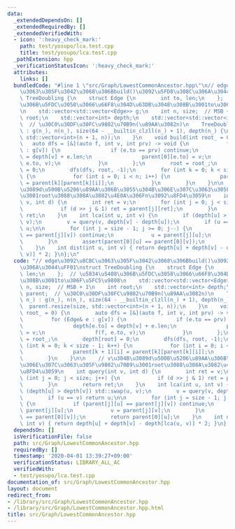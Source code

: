 ```yaml
---
data:
  _extendedDependsOn: []
  _extendedRequiredBy: []
  _extendedVerifiedWith:
  - icon: ':heavy_check_mark:'
    path: test/yosupo/lca.test.cpp
    title: test/yosupo/lca.test.cpp
  _pathExtension: hpp
  _verificationStatusIcon: ':heavy_check_mark:'
  attributes:
    links: []
  bundledCode: "#line 1 \"src/Graph/LowestCommonAncestor.hpp\"\n// edge\u3092\u8CBC\
    \u3063\u305F\u3042\u3068\u306Bbuild()\u3092\u5FD8\u308C\u306A\u3044\uFF01\nstruct\
    \ TreeDoubling {\n    struct Edge {\n        int to, len;\n    };  // \u5834\u5408\
    \u306B\u5FDC\u3058\u3066\u66F8\u304D\u63DB\u3048\u308B\u3001to\u306F\u5FC5\u9808\
    \n    std::vector<std::vector<Edge>> g;\n    int n, size;  // MSB + 1\n    int\
    \ root;\n    std::vector<int> depth;\n    std::vector<std::vector<int>> parent;\
    \  // \u30C0\u30DF\u30FC\u9802\u70B9n(\u89AA\u3082n)\n    TreeDoubling(int n_)\
    \ : g(n_), n(n_), size(64 - __builtin_clzll(n_) + 1), depth(n_) {\n        parent.resize(size,\
    \ std::vector<int>(n + 1, n));\n    }\n    void build(int root_ = 0) {\n     \
    \   auto dfs = [&](auto f, int v, int prv) -> void {\n            for (Edge& e\
    \ : g[v]) {\n                if (e.to == prv) continue;\n                depth[e.to]\
    \ = depth[v] + e.len;\n                parent[0][e.to] = v;\n                f(f,\
    \ e.to, v);\n            }\n        };\n        root = root_;\n        depth[root]\
    \ = 0;\n        dfs(dfs, root, -1);\n        for (int k = 0; k < size - 1; k++)\
    \ {\n            for (int i = 0; i < n; i++) {\n                parent[k + 1][i]\
    \ = parent[k][parent[k][i]];\n            }\n        }\n    }\n\n    // v\u304B\
    \u3089d\u500B\u5206\u89AA\u306B\u3055\u304B\u306E\u307C\u3063\u305F\u9802\u70B9\
    \u3001root\u3088\u308A\u3082\u4E0A\u306Fn\u3092\u8FD4\u3059\n    int query(int\
    \ v, int d) {\n        int ret = v;\n        for (int j = 0; j < size; j++) {\n\
    \            if (d >> j & 1) ret = parent[j][ret];\n        }\n        return\
    \ ret;\n    }\n    int lca(int u, int v) {\n        if (depth[u] > depth[v]) std::swap(u,\
    \ v);\n        v = query(v, depth[v] - depth[u]);\n        if (u == v) return\
    \ u;\n\n        for (int j = size - 1; j >= 0; j--) {\n            if (parent[j][u]\
    \ == parent[j][v]) continue;\n            u = parent[j][u];\n            v = parent[j][v];\n\
    \        }\n        assert(parent[0][u] == parent[0][v]);\n        return parent[0][u];\n\
    \    }\n    int dist(int u, int v) { return depth[u] + depth[v] - depth[lca(u,\
    \ v)] * 2; }\n};\n"
  code: "// edge\u3092\u8CBC\u3063\u305F\u3042\u3068\u306Bbuild()\u3092\u5FD8\u308C\
    \u306A\u3044\uFF01\nstruct TreeDoubling {\n    struct Edge {\n        int to,\
    \ len;\n    };  // \u5834\u5408\u306B\u5FDC\u3058\u3066\u66F8\u304D\u63DB\u3048\
    \u308B\u3001to\u306F\u5FC5\u9808\n    std::vector<std::vector<Edge>> g;\n    int\
    \ n, size;  // MSB + 1\n    int root;\n    std::vector<int> depth;\n    std::vector<std::vector<int>>\
    \ parent;  // \u30C0\u30DF\u30FC\u9802\u70B9n(\u89AA\u3082n)\n    TreeDoubling(int\
    \ n_) : g(n_), n(n_), size(64 - __builtin_clzll(n_) + 1), depth(n_) {\n      \
    \  parent.resize(size, std::vector<int>(n + 1, n));\n    }\n    void build(int\
    \ root_ = 0) {\n        auto dfs = [&](auto f, int v, int prv) -> void {\n   \
    \         for (Edge& e : g[v]) {\n                if (e.to == prv) continue;\n\
    \                depth[e.to] = depth[v] + e.len;\n                parent[0][e.to]\
    \ = v;\n                f(f, e.to, v);\n            }\n        };\n        root\
    \ = root_;\n        depth[root] = 0;\n        dfs(dfs, root, -1);\n        for\
    \ (int k = 0; k < size - 1; k++) {\n            for (int i = 0; i < n; i++) {\n\
    \                parent[k + 1][i] = parent[k][parent[k][i]];\n            }\n\
    \        }\n    }\n\n    // v\u304B\u3089d\u500B\u5206\u89AA\u306B\u3055\u304B\
    \u306E\u307C\u3063\u305F\u9802\u70B9\u3001root\u3088\u308A\u3082\u4E0A\u306Fn\u3092\
    \u8FD4\u3059\n    int query(int v, int d) {\n        int ret = v;\n        for\
    \ (int j = 0; j < size; j++) {\n            if (d >> j & 1) ret = parent[j][ret];\n\
    \        }\n        return ret;\n    }\n    int lca(int u, int v) {\n        if\
    \ (depth[u] > depth[v]) std::swap(u, v);\n        v = query(v, depth[v] - depth[u]);\n\
    \        if (u == v) return u;\n\n        for (int j = size - 1; j >= 0; j--)\
    \ {\n            if (parent[j][u] == parent[j][v]) continue;\n            u =\
    \ parent[j][u];\n            v = parent[j][v];\n        }\n        assert(parent[0][u]\
    \ == parent[0][v]);\n        return parent[0][u];\n    }\n    int dist(int u,\
    \ int v) { return depth[u] + depth[v] - depth[lca(u, v)] * 2; }\n};\n"
  dependsOn: []
  isVerificationFile: false
  path: src/Graph/LowestCommonAncestor.hpp
  requiredBy: []
  timestamp: '2020-04-01 13:39:27+09:00'
  verificationStatus: LIBRARY_ALL_AC
  verifiedWith:
  - test/yosupo/lca.test.cpp
documentation_of: src/Graph/LowestCommonAncestor.hpp
layout: document
redirect_from:
- /library/src/Graph/LowestCommonAncestor.hpp
- /library/src/Graph/LowestCommonAncestor.hpp.html
title: src/Graph/LowestCommonAncestor.hpp
---
```


